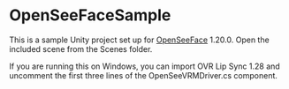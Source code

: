 # OpenSeeFaceSample

This is a sample Unity project set up for [OpenSeeFace](https://github.com/emilianavt/OpenSeeFace) 1.20.0. Open the included scene from the Scenes folder.

If you are running this on Windows, you can import OVR Lip Sync 1.28 and uncomment the first three lines of the OpenSeeVRMDriver.cs component.
